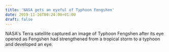 ```yaml
---
title: 'NASA gets an eyeful of Typhoon Fengshen'
date: 2019-11-16T00:24:00+01:00
draft: false
---
```


NASA's Terra satellite captured an image of Typhoon Fengshen after its eye opened as Fengshen had strengthened from a tropical storm to a typhoon and developed an eye.
